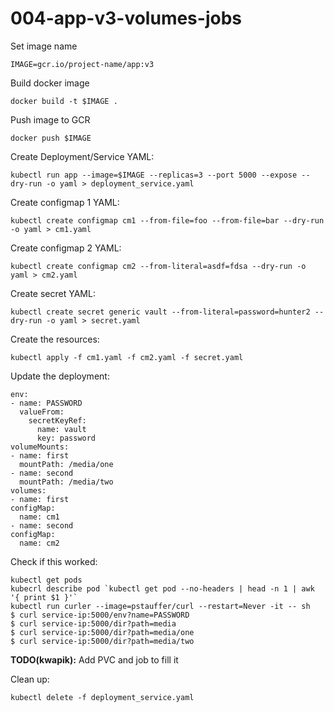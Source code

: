 # 004-app-v3-volumes-jobs

Set image name
```
IMAGE=gcr.io/project-name/app:v3
```

Build docker image
```
docker build -t $IMAGE .
```

Push image to GCR
```
docker push $IMAGE
```

Create Deployment/Service YAML:
```
kubectl run app --image=$IMAGE --replicas=3 --port 5000 --expose --dry-run -o yaml > deployment_service.yaml
```

Create configmap 1 YAML:
```
kubectl create configmap cm1 --from-file=foo --from-file=bar --dry-run -o yaml > cm1.yaml
```

Create configmap 2 YAML:
```
kubectl create configmap cm2 --from-literal=asdf=fdsa --dry-run -o yaml > cm2.yaml
```

Create secret YAML:
```
kubectl create secret generic vault --from-literal=password=hunter2 --dry-run -o yaml > secret.yaml
```

Create the resources:
```
kubectl apply -f cm1.yaml -f cm2.yaml -f secret.yaml
```

Update the deployment:
```
env:
- name: PASSWORD
  valueFrom:
    secretKeyRef:
      name: vault
      key: password
volumeMounts:
- name: first
  mountPath: /media/one
- name: second
  mountPath: /media/two
volumes:
- name: first
configMap:
  name: cm1
- name: second
configMap:
  name: cm2
```

Check if this worked:
```
kubectl get pods
kubecrl describe pod `kubectl get pod --no-headers | head -n 1 | awk '{ print $1 }'`
kubectl run curler --image=pstauffer/curl --restart=Never -it -- sh
$ curl service-ip:5000/env?name=PASSWORD
$ curl service-ip:5000/dir?path=media
$ curl service-ip:5000/dir?path=media/one
$ curl service-ip:5000/dir?path=media/two
```

**TODO(kwapik):** Add PVC and job to fill it

Clean up:
```
kubectl delete -f deployment_service.yaml
```
